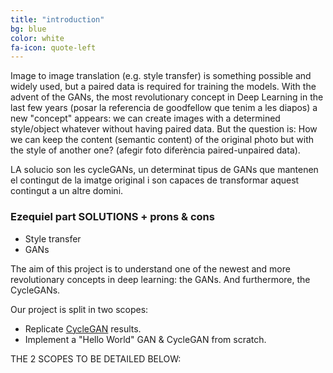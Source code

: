 ```yaml
---
title: "introduction"
bg: blue
color: white
fa-icon: quote-left
---
```


Image to image translation (e.g. style transfer) is something possible and 
widely used, but a paired data is required for training the models.
With the advent of the GANs, the most revolutionary concept in Deep Learning
in the last few years (posar la referencia de goodfellow que tenim a les diapos)
a new "concept" appears: we can create images with  a determined style/object
whatever without having paired data. But the question is: How we can keep the 
content (semantic content) of the original photo but with the style of another 
one? (afegir foto diferència paired-unpaired data).

LA solucio son les cycleGANs, un determinat tipus de GANs que mantenen el 
contingut de la imatge original i son capaces de transformar aquest contingut a 
un altre domini.

### Ezequiel part SOLUTIONS + prons & cons
- Style transfer
- GANs

The aim of this project is to understand one of the newest and more
revolutionary concepts in deep learning: the GANs. And furthermore,
the CycleGANs.

Our project is split in two scopes:
- Replicate [CycleGAN](https://arxiv.org/pdf/1703.10593.pdf) results.
- Implement a "Hello World" GAN & CycleGAN from scratch.

THE 2 SCOPES TO BE DETAILED BELOW:
